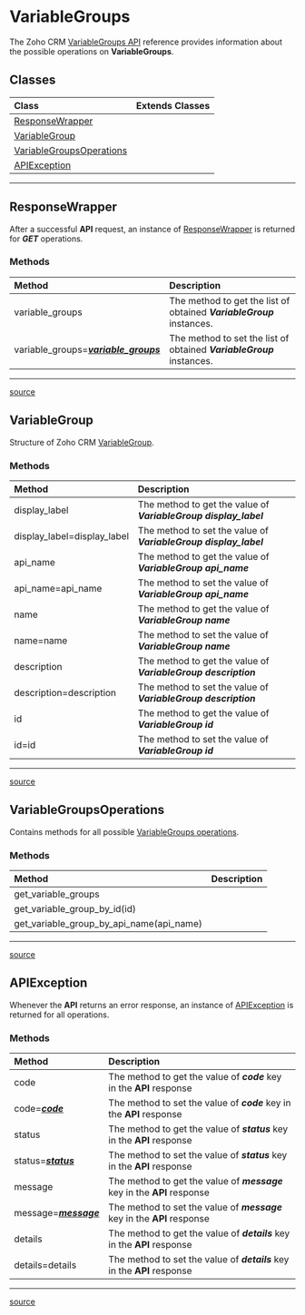 # VariableGroups

The Zoho CRM [VariableGroups API](https://www.zoho.com/crm/developer/docs/api/get-variable-group.html) reference provides information about the possible operations on **VariableGroups**.

## Classes

| Class                 | Extends Classes |
| :-------------------- | :-------------- |
| [ResponseWrapper](#responsewrapper) |  |
| [VariableGroup](#variablegroup) |  |
| [VariableGroupsOperations](#variablegroupsoperations) |  |
| [APIException](#apiexception) |  |

----

## ResponseWrapper

After a successful **API** request, an instance of [ResponseWrapper](../../src/com/zoho/crm/api/variable_groups/response_wrapper.rb) is returned for ***GET*** operations.

### Methods

| Method                     | Description                                        |
| :------------------------- | :------------------------------------------------- |
| variable_groups | The method to get the list of obtained ***VariableGroup*** instances. |
| variable_groups=***[variable_groups](variable_groups.md#variablegroup)*** | The method to set the list of obtained ***VariableGroup*** instances. |
----

[source](../../src/com/zoho/crm/api/variable_groups/response_wrapper.rb)

## VariableGroup

Structure of Zoho CRM [VariableGroup](../../src/com/zoho/crm/api/variable_groups/variable_group.rb).

### Methods

| Method                     | Description                                        |
| :------------------------- | :------------------------------------------------- |
| display_label | The method to get the value of ***VariableGroup display_label*** |
| display_label=display_label | The method to set the value of ***VariableGroup display_label*** |
| api_name | The method to get the value of ***VariableGroup api_name*** |
| api_name=api_name | The method to set the value of ***VariableGroup api_name*** |
| name | The method to get the value of ***VariableGroup name*** |
| name=name | The method to set the value of ***VariableGroup name*** |
| description | The method to get the value of ***VariableGroup description*** |
| description=description | The method to set the value of ***VariableGroup description*** |
| id | The method to get the value of ***VariableGroup id*** |
| id=id | The method to set the value of ***VariableGroup id*** |
----

[source](../../src/com/zoho/crm/api/variable_groups/variable_group.rb)

## VariableGroupsOperations

Contains methods for all possible [VariableGroups operations](../../src/com/zoho/crm/api/variable_groups/variable_groups_operations.rb).

### Methods

| Method                     | Description                                        |
| :------------------------- | :------------------------------------------------- |
| get_variable_groups |  |
| get_variable_group_by_id(id) |  |
| get_variable_group_by_api_name(api_name) |  |
----

[source](../../src/com/zoho/crm/api/variable_groups/variable_groups_operations.rb)

## APIException

Whenever the **API** returns an error response, an instance of [APIException](../../src/com/zoho/crm/api/variable_groups/api_exception.rb) is returned for all operations.

### Methods

| Method                     | Description                                        |
| :------------------------- | :------------------------------------------------- |
| code | The method to get the value of ***code*** key in  the **API** response |
| code=***[code](../util/choice.md#choice&lt;t>)*** | The method to set the value of ***code*** key in  the **API** response |
| status | The method to get the value of ***status*** key in  the **API** response |
| status=***[status](../util/choice.md#choice&lt;t>)*** | The method to set the value of ***status*** key in  the **API** response |
| message | The method to get the value of ***message*** key in  the **API** response |
| message=***[message](../util/choice.md#choice&lt;t>)*** | The method to set the value of ***message*** key in  the **API** response |
| details | The method to get the value of ***details*** key in  the **API** response |
| details=details | The method to set the value of ***details*** key in  the **API** response |
----

[source](../../src/com/zoho/crm/api/variable_groups/api_exception.rb)
